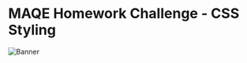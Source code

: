 # MAQE Homework Challenge - CSS Styling
![Banner](https://raw.githubusercontent.com/PeterWorakarn/maqe-css-styling/main/screenshot.png)
